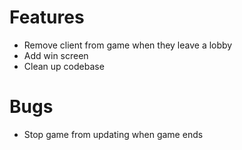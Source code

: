 # Features
- Remove client from game when they leave a lobby
- Add win screen
- Clean up codebase

# Bugs
- Stop game from updating when game ends